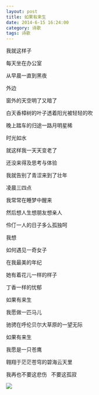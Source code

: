 ```yaml
---
layout: post
title: 如果有来生
date: 2014-6-15 16:24:00
category: 诗歌
tags: 诗歌
---
```



我就这样子

每天坐在办公室

从早晨一直到黑夜

外边

窗外的天空明了又暗了

白天香樟树的叶子透着阳光被轻轻的吹

晚上踏车的归途一路月明星稀

时光如水

就这样我一天天变老了

还没来得及思考与体验

我就告别了青涩来到了壮年
<br />
<p></p>


凌晨三四点

我常常在睡梦中醒来

然后想人生想朋友想亲人

伶仃一人的日子多么孤独呵

我想

如何遇见一奇女子

在我最美的年纪

她有着花儿一样的样子

丁香一样的忧郁
<br />
<p></p>


如果有来生

我愿做一匹马儿

驰骋在呼伦贝尔大草原的一望无际

如果有来生

我愿是一只苍鹰

翱翔于茫茫苍穹的碧海云天里

我再也不要这悲伤
 
不要这孤寂
<p></p>

![](http://changblogimages.qiniudn.com/2014-6-15-If-there-is-an-afterlife01.jpg)
